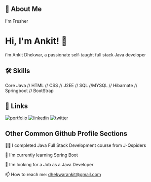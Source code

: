 
## 🚀 About Me
I'm Fresher


# Hi, I'm Ankit! 👋

i'm Ankit Dhekwar, a passionate self-taught full stack Java developer

## 🛠 Skills
Core Java // HTML // CSS // J2EE // SQL //MYSQL // Hibarnate // Springboot // BootStrap


## 🔗 Links
[![portfolio](https://img.shields.io/badge/my_portfolio-000?style=for-the-badge&logo=ko-fi&logoColor=white)](https://https://ankit-d.netlify.app/)
[![linkedin](https://img.shields.io/badge/linkedin-0A66C2?style=for-the-badge&logo=linkedin&logoColor=white)](https://www.linkedin.com/in/ankit-dhekwar-95501016b/)
[![twitter](https://img.shields.io/badge/twitter-1DA1F2?style=for-the-badge&logo=twitter&logoColor=white)](https://twitter.com/AnkitDhekwar)


## Other Common Github Profile Sections
👩‍💻 I completed Java Full Stack Development course from J-Qspiders

🧠 I'm currently learning Spring Boot

🤔 I'm looking for a Job as a Java Developer


📫 How to reach me: dhekwarankit@gmail.com


